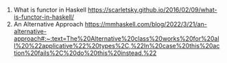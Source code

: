 1. What is functor in Haskell  https://scarletsky.github.io/2016/02/09/what-is-functor-in-haskell/
2. An Alternative Approach https://mmhaskell.com/blog/2022/3/21/an-alternative-approach#:~:text=The%20Alternative%20class%20works%20for%20all%20%22applicative%22%20types%2C,%22In%20case%20this%20action%20fails%2C%20do%20this%20instead.%22